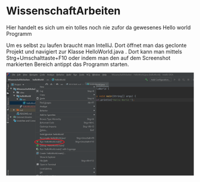 # WissenschaftArbeiten

Hier handelt es sich um ein tolles noch nie zufor da gewesenes Hello world Programm

Um es selbst zu laufen braucht man IntelliJ. Dort öffnet man das geclonte Projekt und navigiert zur Klasse HelloWorld.java . Dort kann man mittels Strg+Umschalttaste+F10 oder indem man den auf dem Screenshot markierten Bereich antippt das Programm starten. 

![start](https://github.com/MaximilianHuber/WissenschaftArbeiten/blob/main/WisArbeiten.png?raw=true)
